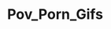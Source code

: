 ---
title: Pov_Porn_Gifs
crosslinks:
- porninfifteenseconds
- ridingxxx
- PornConnoisseurFavs
- dirtysmall
- PornStarHQ
- NinaNorth
- Mofos_Network
- holdthemoan
- janicegriffith
---